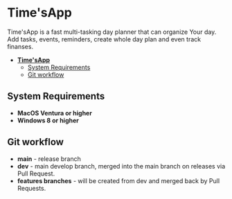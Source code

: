 # **Time'sApp**


Time'sApp is a fast multi-tasking day planner that can organize Your day. <br>
Add tasks, events, reminders, create whole day plan and even track finanses.
- [**Time'sApp**](#timesapp)
  - [System Requirements](#system-requirements)
  - [Git workflow](#git-workflow)


## System Requirements
- **MacOS Ventura or higher**
- **Windows 8 or higher**


## Git workflow
- **main** - release branch
- **dev** -  main develop branch, merged into the main branch on releases via Pull Request.
- **features branches** - will be created from dev and merged back by Pull Requests.